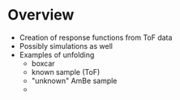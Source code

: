# Overview
- Creation of response functions from ToF data
- Possibly simulations as well
- Examples of unfolding 
	- boxcar
	- known sample (ToF)
	- "unknown" AmBe sample
	- 